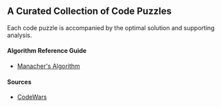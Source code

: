 ## A Curated Collection of Code Puzzles

Each code puzzle is accompanied by the optimal solution and supporting analysis.

#### Algorithm Reference Guide
* [Manacher's Algorithm](longest-palindrome.js) 

#### Sources
* [CodeWars](https://www.codewars.com)